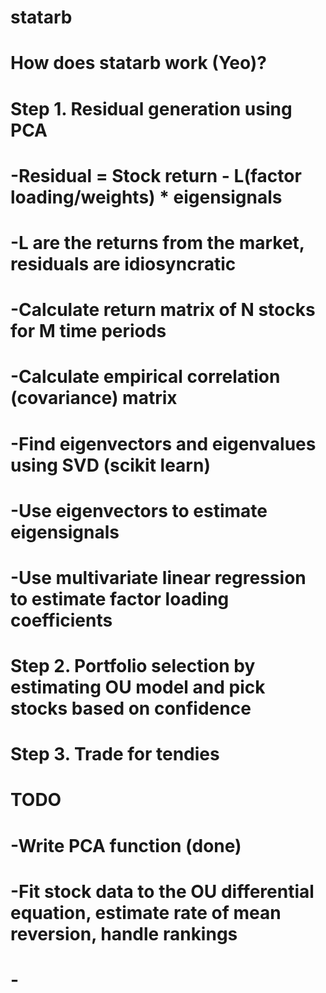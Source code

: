 # statarb
# How does statarb work (Yeo)?
# Step 1. Residual generation using PCA 
# -Residual = Stock return - L(factor loading/weights) * eigensignals
# -L are the returns from the market, residuals are idiosyncratic 
# -Calculate return matrix of N stocks for M time periods
# -Calculate empirical correlation (covariance) matrix
# -Find eigenvectors and eigenvalues using SVD (scikit learn)
# -Use eigenvectors to estimate eigensignals 
# -Use multivariate linear regression to estimate factor loading coefficients 
# Step 2. Portfolio selection by estimating OU model and pick stocks based on confidence 
# Step 3. Trade for tendies 
# TODO 
# -Write PCA function (done) 
# -Fit stock data to the OU differential equation, estimate rate of mean reversion, handle rankings
# - 
